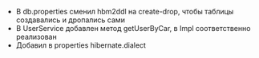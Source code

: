 * В db.properties сменил hbm2ddl на create-drop, чтобы таблицы создавались и дропались сами
* В UserService добавлен метод getUserByCar, в Impl соответственно реализован
* Добавил в properties hibernate.dialect